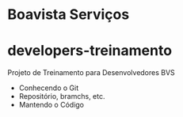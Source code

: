 # Boavista Serviços
# developers-treinamento 

Projeto de Treinamento para Desenvolvedores BVS

- Conhecendo o Git
- Repositório, bramchs, etc.
- Mantendo o Código
